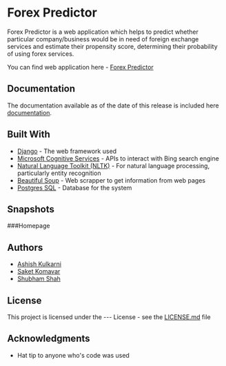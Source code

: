 # Forex Predictor

Forex Predictor is a web application which helps to predict whether particular company/business would be in need of foreign exchange services and estimate their propensity score, determining their probability of using forex services.

You can find web application here - [Forex Predictor](https://shielded-thicket-76813.herokuapp.com/solo/)
## Documentation

The documentation available as of the date of this release is included here 
[documentation](https://github.com/Saket-Komawar/Forex/blob/master/DesignDocument.pdf).


## Built With

* [Django](https://docs.djangoproject.com/en/1.10/) - The web framework used
* [Microsoft Cognitive Services](https://www.microsoft.com/cognitive-services/en-us/bing-web-search-api/documentation) - APIs to interact with Bing search engine
* [Natural Language Toolkit (NLTK)](http://www.nltk.org/) - For natural language processing, particularly entity recognition
* [Beautiful Soup](https://www.crummy.com/software/BeautifulSoup/bs4/doc/) - Web scrapper to get information from web pages
* [Postgres SQL](https://www.postgresql.org/docs/) - Database for the system

## Snapshots

###Homepage

## Authors

* [Ashish Kulkarni](https://github.com/coolashish/) 
* [Saket Komavar](https://github.com/Saket-Komawar/) 
* [Shubham Shah](https://github.com/SHUB1SHAH/) 

## License

This project is licensed under the --- License - see the [LICENSE.md](LICENSE.md) file

## Acknowledgments

* Hat tip to anyone who's code was used
